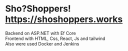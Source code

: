 # Sho?Shoppers! https://shoshoppers.works <br />
Backend on ASP.NET with Ef Core <br />
Frontend with HTML, Css, React, Js and tailwind <br />
Also were used Docker and Jenkins

